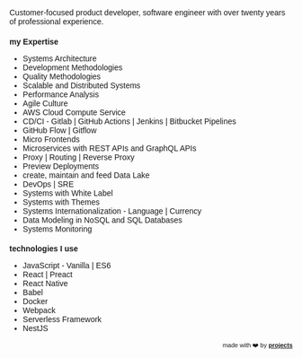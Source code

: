 <link href="https://fonts.googleapis.com/css?family=Montserrat&display=swap" rel="stylesheet">

Customer-focused product developer, software engineer with over twenty years of professional experience.

### my Expertise
- Systems Architecture
- Development Methodologies
- Quality Methodologies
- Scalable and Distributed Systems
- Performance Analysis
- Agile Culture
- AWS Cloud Compute Service
- CD/CI - Gitlab &#124; GitHub Actions &#124; Jenkins &#124; Bitbucket Pipelines
- GitHub Flow &#124; Gitflow
- Micro Frontends
- Microservices with REST APIs and GraphQL APIs
- Proxy &#124; Routing &#124; Reverse Proxy
- Preview Deployments
- create, maintain and feed Data Lake
- DevOps &#124; SRE
- Systems with White Label
- Systems with Themes
- Systems Internationalization - Language &#124; Currency
- Data Modeling in NoSQL and SQL Databases
- Systems Monitoring

### technologies I use
- JavaScript - Vanilla &#124; ES6 
- React &#124; Preact
- React Native
- Babel
- Docker
- Webpack
- Serverless Framework
- NestJS

<!--
NestJS
https://www.youtube.com/watch?v=sIZOdIr_HbY
https://www.youtube.com/watch?v=ufSIGVs9X_8
https://www.youtube.com/watch?v=APICqUV1PzU
https://www.youtube.com/watch?v=BT7novtdAgI
https://github.com/module-federation/module-federation-examples
https://semantic-release.gitbook.io/semantic-release/
-->








<div style="text-align: right; float: right;">
 <span style="font-size: 11px"> made with ❤️ by </span>
 <a href="http://projects.ciro-maciel.me" style="font-size: 11px" target="_blank">
   <strong style="font-size: 11px">projects</strong>
 </a>
</div>

<style>
 * {
    font-family: 'Montserrat', sans-serif !important;
     font-size: 14px;
  }
 h1 {
    font-size: 23px; 
 }
 h1 a{
    display: none;
 }
 h1:after {
  content: 'what I deliver Value...';
 }
 .container-lg{
  max-width: 900px
 }
 hr {
  height: 0px !important;
  border-bottom: 1px solid #eaecef !important;
  margin-bottom: 10px !important;
 }
</style>
